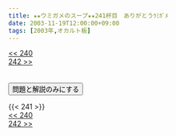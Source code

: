 ```yaml
---
title: ★★ウミガメのスープ★★241杯目　ありがとうｳﾐｶﾞﾒ
date: 2003-11-19T12:00:00+09:00
tags: [2003年,オカルト板]
---
```

<div class="th_left"><a href="../240"><< 240</a></div>
<div class="th_right"><a href="../242">242 >></a></div>
<br><br>
<script src="../../js/cupsoup.js"></script>
<form>
<input type="button" value="問題と解説のみにする" onClick="toggleCupsoup()">
</form>
{{< 241 >}}
<div class="th_left"><a href="../240"><< 240</a></div>
<div class="th_right"><a href="../242">242 >></a></div>